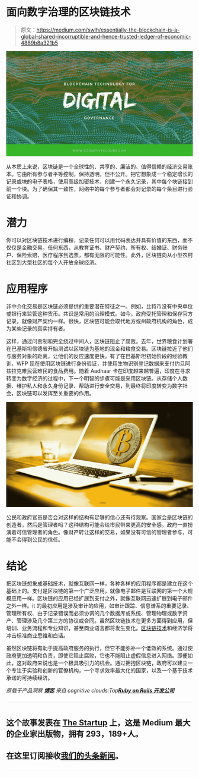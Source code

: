 # 面向数字治理的区块链技术

> 原文：<https://medium.com/swlh/essentially-the-blockchain-is-a-global-shared-incorruptible-and-hence-trusted-ledger-of-economic-4889b8a321b5>

![](img/ecd2b4d7db6a2437a4e0db2d746b37fe.png)

从本质上来说，区块链是一个全球性的、共享的、廉洁的、值得信赖的经济交易账本。它由所有参与者平等控制，保持透明，但不公开。把它想象成一个稳定增长的记录或块的电子表格，使用高级加密技术，创建一个永久记录，其中每个块链接到前一个块。为了确保其一致性，网络中的每个参与者都会对记录的每个条目进行验证和协调。

# 潜力

你可以对区块链技术进行编程，记录任何可以用代码表达并具有价值的东西，而不仅仅是金融交易。任何东西，从教育证书、财产契约、所有权、结婚证、财务账户、保险索赔、医疗程序到选票，都有无限的可能性。此外，区块链向从小型农村社区到大型社区的每个人开放全球经济。

# 应用程序

非中介化交易是区块链必须提供的重要潜在特征之一。例如，比特币没有中央单位或银行来监管这种货币。共识是常用的治理模式。如今，政府受托管理和保存官方记录，就像财产契约一样。很快，区块链可能会取代地方或州政府机构的角色，成为某些记录的真实持有者。

这样，通过问责制和完全绕过中间人，区块链阻止了腐败。去年，世界粮食计划署在巴基斯坦信德省开始测试以区块链为基地的现金和粮食交易。区块链拉近了他们与服务对象的距离，让他们的反应速度更快。有了在巴基斯坦初始阶段的经验教训，WFP 现在使用区块链进行身份验证，并使用生物识别登记数据来支付约旦阿兹拉克难民营难民的食品费用。随着 Aadhaar 卡在印度越来越普遍，印度在寻求转变为数字经济的过程中，下一个明智的步骤可能是采用区块链。从存储个人数据、维护私人和永久身份记录、帮助进行安全交易，到最终将印度转变为数字社会，区块链可以发挥至关重要的作用。

![](img/4b54dbd09c82bf4f8969574e070b71d6.png)

公民和政府官员是否会对这样的结构有足够的信心还有待观察。国家会是区块链的创造者，然后是管理者吗？这种结构可能会给市民带来更高的安全感。政府一直扮演着可信管理者的角色。像财产转让这样的交易，如果没有可信的管理者参与，可能不会得到公民的信任。

# 结论

把区块链想象成基础技术，就像互联网一样，各种各样的应用程序都是建立在这个基础上的。支付是区块链的第一个广泛应用，就像电子邮件是互联网的第一个大规模应用一样。区块链的应用已经扩展到支付之外，就像互联网迅速扩展到电子邮件之外一样。it 的最初应用是涉及审计的应用，如审计跟踪、信息谱系的重要记录、管理所有权、由于记录错误而必须协调的几个数据库或系统、管理物理或数字资产、管理涉及几个第三方的协议或合同。虽然区块链技术在更多方面得到应用，但培训、业务流程和专业知识，甚至商业语言都将发生变化。[区块链技术](https://www.zibtek.com/Blockchain-Application-Development-Service)和经济学将冲击标准商业思维和白话。

虽然区块链将有助于提高政府服务的执行，但它不能弥补一个低效的系统。通过使政府更加透明和负责，即使它阻止腐败，它也不能阻止虚假信息进入网络。即便如此，这对政府来说也是一个极具吸引力的机会。通过拥抱区块链，政府可以建立一个专注于实验和创新的官僚机构，一个寻求效率最大化的国家，以及一个基于技术承诺的可持续经济。

*原载于产品洞察* [***博客***](https://www.cognitiveclouds.com/insights/blockchain-technology-for-digital-governance/) *来自 cognitive clouds:Top*[***Ruby on Rails 开发公司***](https://www.cognitiveclouds.com/custom-software-development-services/ruby-on-rails-development-company)

![](img/731acf26f5d44fdc58d99a6388fe935d.png)

## 这个故事发表在 [The Startup](https://medium.com/swlh) 上，这是 Medium 最大的企业家出版物，拥有 293，189+人。

## 在这里订阅接收[我们的头条新闻](http://growthsupply.com/the-startup-newsletter/)。

![](img/731acf26f5d44fdc58d99a6388fe935d.png)